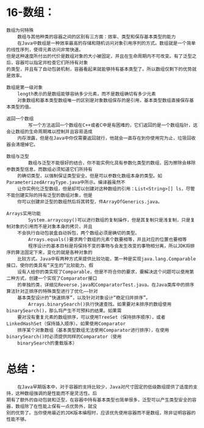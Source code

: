 # 16-数组：
	数组为何特殊
		数组与其他种类的容器之间的区别有三方面：效率、类型和保存基本类型的能力
		在Java中数组是一种效率最高的存储和随机访问对象引用序列的方式。数组就是一个简单的线性序列，使得元素访问非常快速。
	但是这种速度所付出的代价是数组对象的大小被固定，并且在生命周期内不可改变。有了泛型之后，容器可以指定并检查它们所持有对象
	的类型，并且有了自动包装机制，容器看起来就能够持有基本类型了。所以数组仅剩下的优势就是效率。
	
	数组是第一级对象
		length表示的是数组能够容纳多少元素，而不是数组确切有多少元素
		对象数组和基本类型数组唯一的区别是对象数组保存的是引用，基本类型数组直接保存基本类型的值。
	
	返回一个数组
			写一个方法返回一个数组在C++或者C中是有困难的，它们返回的是一个数组指针，这会让数组的生命周期难以控制并且容易造成
		内存泄露，但是在Java中你仅需要返回就行，他就会一直存在到你使用完为止，垃圾回收器会清理掉它。
		
	数组与泛型
			数组与泛型不能很好的结合，你不能实例化具有参数化类型的数组，因为擦除会移除参数类型信息，而数组必须知道它们所持有
		的确切类型，以强制保证类型安全。但是可以参数化数组本身的类型。如ParameterizedArrayType.java中所示。编译器虽然不
		让你实例化泛型数组，但是却可以创建对这种数组的引用：List<String>[] ls，尽管不能创建实际的持有泛型的数组对象，但是
		你可以创建非泛型的数组然后将其转型，件ArrayOfGenerics.java。
	
	Arrays实用功能
			System.arraycopy()可以进行数组的复制操作，但是其复制只是浅复制，只是复制对象的引用而不是对象本身的拷贝，并且
		不会执行自动包装盒自动拆包，两个数组必须是确切的类型。
			Arrays.equals()要求两个数组的元素个数要相等，并且对应的位置也要相等
			程序设计的基本目标是将保持不变的事物与会发生改变的事物相分离，所以JDK将排序的算法固定下来，变化的就是各种对象的
		比较方式。Java中有两种方式来提供比较功能，第一种是实现java.lang.Comparable接口，使你的类具有“天生的”比较能力、假
		设有人给你的类实现了Comparable，但是不符合你的要求，要解决这个问题可以使用第二种方式，创建一个实现了Comparator接口
		的单独的类，详细见Reverse.java和ComparatorTest.java。在Java类库中的排序算法针对正排序的特殊类型进行了优化——针对
		基本类型设计的“快速排序”，以及针对对象设计“稳定归并排序”。
			Arrays.binarySearch()执行快速查找。如果要对未排序的数组使用binarySearch()，那么将产生不可预料的结果。如果需
		要对没有重复元素的数组排序，可以使用TreeSet（保持排序顺序），或者LinkedHashSet（保持插入顺序）。如果使用Comparator
		排序某个对象数组（基本类型数组无法使用Comparator进行排序），在使用binarySearch()时必须提供同样的Comparator（使用
		binarySearch的重载版本）
	
# 总结：
		在Java早期版本中，对于容器的支持比较少，Java对尺寸固定的低级数组提供了适度的支持，这种数组强调的是性能而不是灵活性。后
	期有了额外的自动包装和泛型，在容器中持有基本类型也简单很多，泛型可以产生类型安全的容器，数组除了在性能上保有一点优势外，就没
	别的优势了。当你使用最近的JDK版本编程时，应该优先使用容器而不是数组，除非证明容器的性能不够。

	
